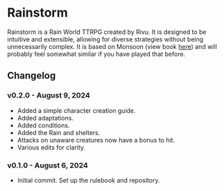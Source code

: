 # Rainstorm
Rainstorm is a Rain World TTRPG created by Rivu. It is designed to be intuitive and extensible, allowing for diverse strategies without being unnecessarily complex.
It is based on Monsoon (view book [here](https://docs.google.com/document/d/1fzTmmMGFaIGbE8kf-QR5wNup7WUS8dciCVOHrH06bPY/edit)) and will probably feel somewhat similar if you have played that before.

## Changelog
### v0.2.0 - August 9, 2024
* Added a simple character creation guide.
* Added adaptations.
* Added conditions.
* Added the Rain and shelters.
* Attacks on unaware creatures now have a bonus to hit.
* Various edits for clarity.
### v0.1.0 - August 6, 2024
* Initial commit. Set up the rulebook and repository.
